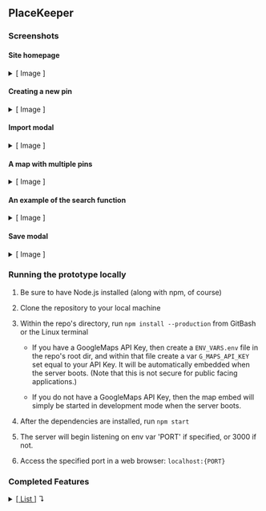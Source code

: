 ## PlaceKeeper

### Screenshots

#### Site homepage
<details><summary>[ Image ]</summary>
   
   ![Site homepage](/public/img/screenshots/screenshot_site-main.png)
   
</details>

#### Creating a new pin
<details><summary>[ Image ]</summary>
   
   ![Creating a new pin](/public/img/screenshots/screenshot_site-newpin.png)
   
</details>

#### Import modal
<details><summary>[ Image ]</summary>
   
   ![Import modal](/public/img/screenshots/screenshot_site-importmodal.png)
   
</details>

#### A map with multiple pins
<details><summary>[ Image ]</summary>
   
   ![A map with multiple pins](/public/img/screenshots/screenshot_site-multi-pins.png)
   
</details>

#### An example of the search function
<details><summary>[ Image ]</summary>
   
   ![An example of the search function](/public/img/screenshots/screenshot_site-filter.png)
   
</details>

#### Save modal
<details><summary>[ Image ]</summary>
   
   ![Save modal](/public/img/screenshots/screenshot_site-savemodal.png)
   
</details>

### Running the prototype locally

1. Be sure to have Node.js installed (along with npm, of course)

2. Clone the repository to your local machine

3. Within the repo's directory, run `npm install --production` from GitBash or the Linux terminal

    * If you have a GoogleMaps API Key, then create a `ENV_VARS.env` file in the repo's root dir, and within that file create a var `G_MAPS_API_KEY` set equal to your API Key. It will be automatically embedded when the server boots. (Note that this is not secure for public facing applications.)

    * If you do not have a GoogleMaps API Key, then the map embed will simply be started in development mode when the server boots.

4. After the dependencies are installed, run `npm start`

5. The server will begin listening on env var 'PORT' if specified, or 3000 if not.

6. Access the specified port in a web browser: `localhost:{PORT}`

### Completed Features

<details><summary><ins>[ List ]</ins> ↴</summary>

  <br>

  <strong>Second Implementation [ In Progress ]</strong>                                            <br>
  ✓ Implement panning to pin on map from button in the list entry                                   <br>
  ✓ Implement optional pin description functionality                                                <br>
  ✓ Implement removing pin via saved place list                                                     <br>

  <strong>First Implementation</strong>                                                             <br>
  ✓ Build basic 404 page                                                                            <br>
  ✓ Build basic Homepage                                                                            <br>
  ✓ Apply basic CSS styling                                                                         <br>
  ✓ Build basic About page                                                                          <br>
  ✓ Build basic Homepage Modal                                                                      <br>
  ✓ Implement Modal hiding/unhiding                                                                 <br>
  ✓ Implement reading of current pins and into modal (name, lat, lng)                               <br>
  ✓ Implement very basic 'POST' request generation for Modal                                        <br>
  ✓ Implement completed 'POST' request generation for modal                                         <br>
  ✓ Implement filtering of places (by name) in 'saved-places-list-element' using 'search-bar-input' <br>
  ✓ Implement 404 page routing                                                                      <br>
  ✓ Implement basic Express serving                                                                 <br>
  ✓ Implement serving partials from a {map_name}.json file                                          <br>
  ✓ About page routing                                                                              <br>
  ✓ Implement basic 'POST' request handling                                                         <br>
  ✓ Implement completed request and response 'POST' handling for saving a map                       <br>
  ✓ Implement completed request and response 'GET' handling for /importMap                          <br>
  ✓ Place embed and verify API functionality                                                        <br>
  ✓ Implement ability to place pins                                                                 <br>
  ✓ Implement ability to name a pin                                                                 <br>
  ✓ Implement ability to store latitude, longitude, and name of a pin in an object var              <br>
  ✓ Implement robust infobox popup form entry                                                       <br>
  ✓ Implement infobox popup for existing pins                                                       <br>
  ✓ Implement panning to pin on click                                                               <br>
  ✓ Implement deleting pin from map directly                                                        <br>
  ✓ Create a link to /about                                                                         <br>
  ✓ Style /about                                                                                    <br>

</details>

